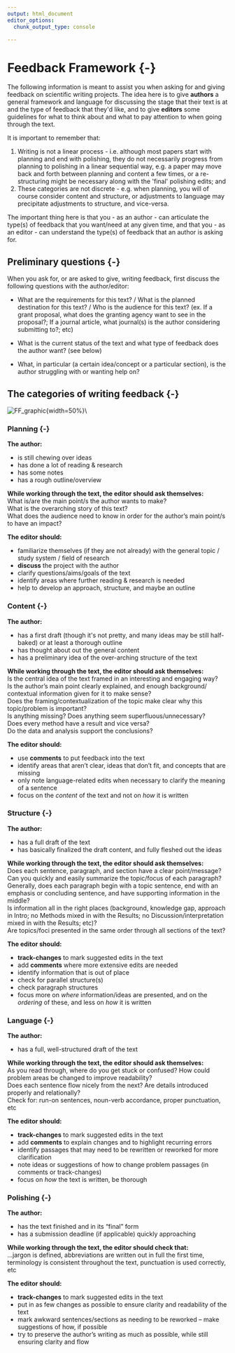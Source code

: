 ```yaml
---
output: html_document
editor_options:
  chunk_output_type: console

---
```




# Feedback Framework {-}

The following information is meant to assist you when asking for and giving feedback on scientific writing projects. The idea here is to give **authors** a general framework and language for discussing the stage that their text is at and the type of feedback that they'd like, and to give **editors** some guidelines for what to think about and what to pay attention to when going through the text.  
  
It is important to remember that:

1) Writing is not a linear process - i.e. although most papers start with planning and end with polishing, they do not necessarily progress from planning to polishing in a linear sequential way, e.g. a paper may move back and forth between planning and content a few times, or a re-structuring might be necessary along with the 'final' polishing edits; and 
2) These categories are not discrete - e.g. when planning, you will of course consider content and structure, or adjustments to language may precipitate adjustments to structure, and vice-versa. 

The important thing here is that you - as an author - can articulate the type(s) of feedback that you want/need at any given time, and that you - as an editor - can understand the type(s) of feedback that an author is asking for.

## Preliminary questions {-} 

When you ask for, or are asked to give, writing feedback, first discuss the following questions with the author/editor:

* What are the requirements for this text? / What is the planned destination for this text? / Who is the audience for this text?
(ex. If a grant proposal, what does the granting agency want to see in the proposal?; If a journal article, what journal(s) is the author considering submitting to?; etc)

* What is the current status of the text and what type of feedback does the author want?
(see  below)

* What, in particular (a certain idea/concept or a particular section), is the author struggling with or wanting help on?


## The categories of writing feedback {-} 

![FF_graphic](/Users/aashbury/Documents/scientific_communication_support_website/vignettes/FF_graphic.png){width=50%}\

### Planning {-} 

**The author:**  
- is still chewing over ideas  
- has done a lot of reading & research  
- has some notes  
- has a rough outline/overview  

**While working through the text, the editor should ask themselves:**  
What is/are the main point/s the author wants to make?  
What is the overarching story of this text?   
What does the audience need to know in order for the author’s main point/s to have an impact?  

**The editor should:**  
- familiarize themselves (if they are not already) with the general topic / study system / field of research  
- **discuss** the project with the author  
- clarify questions/aims/goals of the text  
- identify areas where further reading & research is needed  
- help to develop an approach, structure, and maybe an outline  
  
### Content {-} 

**The author:**  
- has a first draft (though it's not pretty, and many ideas may be still half-baked) or at least a thorough outline   
- has thought about out the general content   
- has a preliminary idea of the over-arching structure of the text  

**While working through the text, the editor should ask themselves:**  
Is the central idea of the text framed in an interesting and engaging way?   
Is the author’s main point clearly explained, and enough background/ contextual information given for it to make sense?  
Does the framing/contextualization of the topic make clear why this topic/problem is important?  
Is anything missing? Does anything seem superfluous/unnecessary?  
Does every method have a result and vice versa?  
Do the data and analysis support the conclusions?  
  
**The editor should:**  
- use **comments** to put feedback into the text  
- identify areas that aren’t clear, ideas that don’t fit, and concepts that are missing  
- only note language-related edits when necessary to clarify the meaning of a sentence  
- focus on the *content* of the text and not on *how* it is written  

### Structure {-} 

**The author:**  
- has a full draft of the text  
- has basically finalized the draft content, and fully fleshed out the ideas  

**While working through the text, the editor should ask themselves:**  
Does each sentence, paragraph, and section have a clear point/message?  
Can you quickly and easily summarize the topic/focus of each paragraph?  
Generally, does each paragraph begin with a topic sentence, end with an emphasis or concluding sentence, and have supporting information in the middle?  
Is information all in the right places (background, knowledge gap, approach in Intro; no Methods mixed in with the Results; no Discussion/interpretation mixed in with the Results; etc)?  
Are topics/foci presented in the same order through all sections of the text?  

**The editor should:**  
- **track-changes** to mark suggested edits in the text  
- add **comments** where more extensive edits are needed  
- identify information that is out of place  
- check for parallel structure(s)  
- check paragraph structures  
- focus more on *where* information/ideas are presented, and on the *ordering* of these, and less on *how* it is written  


### Language {-} 

**The author:**  
- has a full, well-structured draft of the text  

**While working through the text, the editor should ask themselves:**  
As you read through, where do you get stuck or confused?
How could problem areas be changed to improve readability?  
Does each sentence flow nicely from the next? Are details introduced properly and relationally?  
Check for: run-on sentences, noun-verb accordance, proper punctuation, etc  

**The editor should:**  
- **track-changes** to mark suggested edits in the text  
- add **comments** to explain changes and to highlight recurring errors  
- identify passages that may need to be rewritten or reworked for more clarification  
- note ideas or suggestions of how to change problem passages (in comments or track-changes)  
- focus on *how* the text is written, be thorough  


### Polishing {-} 

**The author:**  
- has the text finished and in its “final” form  
- has a submission deadline (if applicable) quickly approaching  

**While working through the text, the editor should check that:**  
...jargon is defined, abbreviations are written out in full the first time, terminology is consistent throughout the text, punctuation is used correctly, etc  

**The editor should:**  
- **track-changes** to mark suggested edits in the text    
- put in as few changes as possible to ensure clarity and readability of the text  
- mark awkward sentences/sections as needing to be reworked – make suggestions of how, if possible  
- try to preserve the author’s writing as much as possible, while still ensuring clarity and flow  

